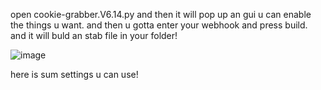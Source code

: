 open cookie-grabber.V6.14.py and then it will pop up an gui u can enable the things u want. and then u gotta enter your webhook and press build. and it will buld an stab file in your 
folder! 

![image](https://github.com/sumthingLOL/cookie-grabber.V6.14/assets/133368134/32e70661-2be8-4861-86b4-2d66b92f8745)

here is sum settings u can use!
